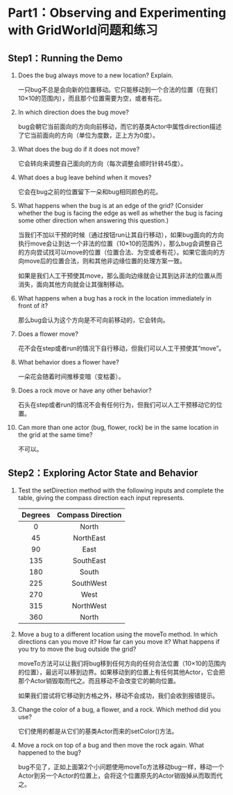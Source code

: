 # Part1：Observing and Experimenting with GridWorld问题和练习

## Step1：Running the Demo

1. Does the bug always move to a new location? Explain.

   一只bug不总是会向新的位置移动。它只能移动到一个合法的位置（在我们10×10的范围内），而且那个位置需要为空，或者有花。

2. In which direction does the bug move?

   bug会朝它当前面向的方向向前移动，而它的基类Actor中属性direction描述了它当前面向的方向（单位为度数，正上方为0度）。

3. What does the bug do if it does not move?

   它会转向来调整自己面向的方向（每次调整会顺时针转45度）。

4. What does a bug leave behind when it moves?

   它会在bug之前的位置留下一朵和bug相同颜色的花。

5. What happens when the bug is at an edge of the grid? (Consider whether the bug is facing the edge as well as whether the bug is facing some other direction when answering this question.)

   当我们不加以干预的时候（通过按钮run让其自行移动），如果bug面向的方向执行move会让到达一个非法的位置（10×10的范围外），那么bug会调整自己的方向尝试找可以move的位置（位置合法、为空或者有花）。如果它面向的方向move后的位置合法，则和其他非边缘位置的处理方案一致。

   如果是我们人工干预使其move，那么面向边缘就会让其到达非法的位置从而消失，面向其他方向就会让其强制移动。

6. What happens when a bug has a rock in the location immediately in front of it?

   那么bug会认为这个方向是不可向前移动的，它会转向。

7. Does a flower move?

   花不会在step或者run的情况下自行移动，但我们可以人工干预使其“move”。

8. What behavior does a flower have?

   一朵花会随着时间推移变暗（变枯萎）。

9. Does a rock move or have any other behavior?

   石头在step或者run的情况不会有任何行为，但我们可以人工干预移动它的位置。

10. Can more than one actor (bug, flower, rock) be in the same location in the grid at the same time?

    不可以。

## Step2：Exploring Actor State and Behavior

1. Test the setDirection method with the following inputs and complete the table, giving the compass direction each input represents.

   | Degrees | Compass Direction |
   | :-----: | :---------------: |
   |    0    |       North       |
   |   45    |     NorthEast     |
   |   90    |       East        |
   |   135   |     SouthEast     |
   |   180   |       South       |
   |   225   |     SouthWest     |
   |   270   |       West        |
   |   315   |     NorthWest     |
   |   360   |       North       |

2. Move a bug to a different location using the moveTo method. In which directions can you move it? How far can you move it? What happens if you try to move the bug outside the grid?

   moveTo方法可以让我们将bug移到任何方向的任何合法位置（10×10的范围内的位置），最远可以移到边界。如果移动到的位置上有任何其他Actor，它会把那个Actor销毁取而代之。而且移动不会改变它的朝向位置。

   如果我们尝试将它移动到方格之外，移动不会成功，我们会收到报错提示。

3. Change the color of a bug, a flower, and a rock. Which method did you use?

   它们使用的都是从它们的基类Actor而来的setColor()方法。

4. Move a rock on top of a bug and then move the rock again. What happened to the bug?

   bug不见了，正如上面第2个小问题使用moveTo方法移动bug一样，移动一个Actor到另一个Actor的位置上，会将这个位置原先的Actor销毁掉从而取而代之。